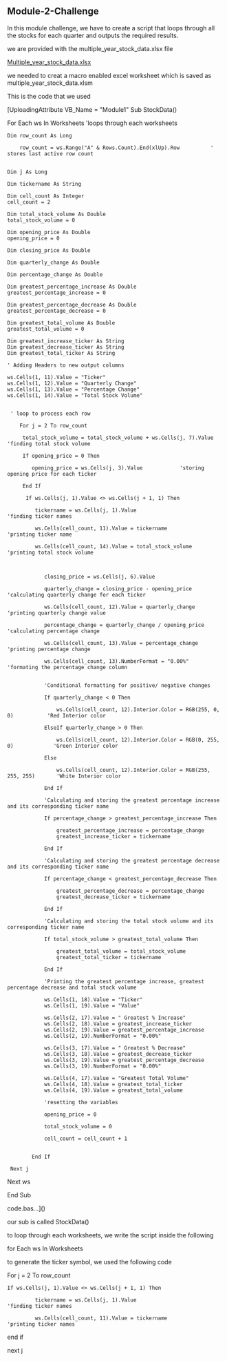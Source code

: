 ## Module-2-Challenge

In this module challenge, we have to create a script that loops through all the stocks for each quarter and outputs the required results.

we are provided with the multiple_year_stock_data.xlsx file

[Multiple_year_stock_data.xlsx](https://github.com/user-attachments/files/18312787/Multiple_year_stock_data.xlsx)

we needed to creat a macro enabled excel worksheet which is saved as multiple_year_stock_data.xlsm

This is the code that we used


[UploadingAttribute VB_Name = "Module1"
Sub StockData()

For Each ws In Worksheets               'loops through each worksheets
     
    Dim row_count As Long

        row_count = ws.Range("A" & Rows.Count).End(xlUp).Row          ' stores last active row count
   
       
    Dim j As Long
    
    Dim tickername As String
    
    Dim cell_count As Integer
    cell_count = 2
    
    Dim total_stock_volume As Double
    total_stock_volume = 0
                
    Dim opening_price As Double
    opening_price = 0
    
    Dim closing_price As Double
    
    Dim quarterly_change As Double
    
    Dim percentage_change As Double
    
    Dim greatest_percentage_increase As Double
    greatest_percentage_increase = 0
    
    Dim greatest_percentage_decrease As Double
    greatest_percentage_decrease = 0
    
    Dim greatest_total_volume As Double
    greatest_total_volume = 0
    
    Dim greatest_increase_ticker As String
    Dim greatest_decrease_ticker As String
    Dim greatest_total_ticker As String
    
    ' Adding Headers to new output columns
    
    ws.Cells(1, 11).Value = "Ticker"
    ws.Cells(1, 12).Value = "Quarterly Change"
    ws.Cells(1, 13).Value = "Percentage Change"
    ws.Cells(1, 14).Value = "Total Stock Volume"
    
     
     ' loop to process each row
     
        For j = 2 To row_count
        
         total_stock_volume = total_stock_volume + ws.Cells(j, 7).Value         'finding total stock volume
         
         If opening_price = 0 Then
         
            opening_price = ws.Cells(j, 3).Value            'storing opening price for each ticker
        
         End If
        
          If ws.Cells(j, 1).Value <> ws.Cells(j + 1, 1) Then
            
             tickername = ws.Cells(j, 1).Value                                       'finding ticker names
               
             ws.Cells(cell_count, 11).Value = tickername                       'printing ticker name
             
             ws.Cells(cell_count, 14).Value = total_stock_volume            'printing total stock volume
                
               
                
                closing_price = ws.Cells(j, 6).Value
                
                quarterly_change = closing_price - opening_price               'calculating quarterly change for each ticker
                
                ws.Cells(cell_count, 12).Value = quarterly_change                  'printing quarterly change value
                
                percentage_change = quarterly_change / opening_price       'calculating percentage change
                
                ws.Cells(cell_count, 13).Value = percentage_change          'printing percentage change
                
                ws.Cells(cell_count, 13).NumberFormat = "0.00%"             'formating the percentage change column
                
                
                'Conditional formatting for positive/ negative changes
                
                If quarterly_change < 0 Then
                
                    ws.Cells(cell_count, 12).Interior.Color = RGB(255, 0, 0)           'Red Interior color
                
                ElseIf quarterly_change > 0 Then
                
                    ws.Cells(cell_count, 12).Interior.Color = RGB(0, 255, 0)             'Green Interior color
                
                Else
                
                    ws.Cells(cell_count, 12).Interior.Color = RGB(255, 255, 255)       'White Interior color
                
                End If
                
                'Calculating and storing the greatest percentage increase and its corresponding ticker name
                
                If percentage_change > greatest_percentage_increase Then
                
                    greatest_percentage_increase = percentage_change
                    greatest_increase_ticker = tickername
                         
                End If
                
                'Calculating and storing the greatest percentage decrease and its corresponding ticker name
                
                If percentage_change < greatest_percentage_decrease Then
                
                    greatest_percentage_decrease = percentage_change
                    greatest_decrease_ticker = tickername
                    
                End If
                
                'Calculating and storing the total stock volume and its corresponding ticker name
                
                If total_stock_volume > greatest_total_volume Then
                
                    greatest_total_volume = total_stock_volume
                    greatest_total_ticker = tickername
                    
                End If
                
                'Printing the greatest percentage increase, greatest percentage decrease and total stock volume
                
                ws.Cells(1, 18).Value = "Ticker"
                ws.Cells(1, 19).Value = "Value"
                
                ws.Cells(2, 17).Value = " Greatest % Increase"
                ws.Cells(2, 18).Value = greatest_increase_ticker
                ws.Cells(2, 19).Value = greatest_percentage_increase
                ws.Cells(2, 19).NumberFormat = "0.00%"
                
                ws.Cells(3, 17).Value = " Greatest % Decrease"
                ws.Cells(3, 18).Value = greatest_decrease_ticker
                ws.Cells(3, 19).Value = greatest_percentage_decrease
                ws.Cells(3, 19).NumberFormat = "0.00%"
                
                ws.Cells(4, 17).Value = "Greatest Total Volume"
                ws.Cells(4, 18).Value = greatest_total_ticker
                ws.Cells(4, 19).Value = greatest_total_volume
                
                'resetting the variables
                
                opening_price = 0
                 
                total_stock_volume = 0
                
                cell_count = cell_count + 1
          
                
            End If
            
     Next j
                            
Next ws


End Sub

 code.bas…]()



our sub is called StockData()

to loop through each worksheets, we write the script inside the following

for Each ws In Worksheets


to generate the ticker symbol, we used the following code

For j = 2 To row_count
   
    If ws.Cells(j, 1).Value <> ws.Cells(j + 1, 1) Then
            
             tickername = ws.Cells(j, 1).Value                                       'finding ticker names
               
             ws.Cells(cell_count, 11).Value = tickername                       'printing ticker names

   end if

next j

